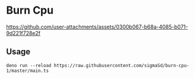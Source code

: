 # Burn Cpu

https://github.com/user-attachments/assets/0300b067-b68a-4085-b071-9d221f728e2f

## Usage

```
deno run --reload https://raw.githubusercontent.com/sigmaSd/burn-cpu-1/master/main.ts
```
